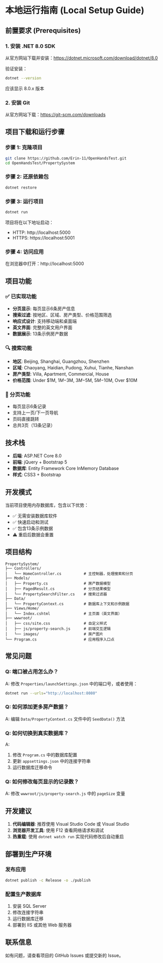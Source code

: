 # 本地运行指南 (Local Setup Guide)

## 前置要求 (Prerequisites)

### 1. 安装 .NET 8.0 SDK
从官方网站下载并安装：https://dotnet.microsoft.com/download/dotnet/8.0

验证安装：
```bash
dotnet --version
```
应该显示 8.0.x 版本

### 2. 安装 Git
从官方网站下载：https://git-scm.com/downloads

## 项目下载和运行步骤

### 步骤 1: 克隆项目
```bash
git clone https://github.com/Erin-11/OpenHandsTest.git
cd OpenHandsTest/PropertySystem
```

### 步骤 2: 还原依赖包
```bash
dotnet restore
```

### 步骤 3: 运行项目
```bash
dotnet run
```

项目将在以下地址启动：
- HTTP: http://localhost:5000
- HTTPS: https://localhost:5001

### 步骤 4: 访问应用
在浏览器中打开：http://localhost:5000

## 项目功能

### ✅ 已实现功能
- **分页显示**: 每页显示6条房产信息
- **搜索过滤**: 按地区、区域、房产类型、价格范围筛选
- **响应式设计**: 支持移动端和桌面端
- **英文界面**: 完整的英文用户界面
- **数据展示**: 13条示例房产数据

### 🔍 搜索功能
- **地区**: Beijing, Shanghai, Guangzhou, Shenzhen
- **区域**: Chaoyang, Haidian, Pudong, Xuhui, Tianhe, Nanshan
- **房产类型**: Villa, Apartment, Commercial, House
- **价格范围**: Under $1M, $1M-$3M, $3M-$5M, $5M-$10M, Over $10M

### 📄 分页功能
- 每页显示6条记录
- 支持上一页/下一页导航
- 页码直接跳转
- 总共3页（13条记录）

## 技术栈

- **后端**: ASP.NET Core 8.0
- **前端**: jQuery + Bootstrap 5
- **数据库**: Entity Framework Core InMemory Database
- **样式**: CSS3 + Bootstrap

## 开发模式

当前项目使用内存数据库，包含以下优势：
- ✅ 无需安装数据库软件
- ✅ 快速启动和测试
- ✅ 包含13条示例数据
- ⚠️ 重启后数据会重置

## 项目结构

```
PropertySystem/
├── Controllers/
│   └── HomeController.cs          # 主控制器，处理搜索和分页
├── Models/
│   ├── Property.cs                # 房产数据模型
│   ├── PagedResult.cs             # 分页结果模型
│   └── PropertySearchFilter.cs    # 搜索过滤器
├── Data/
│   └── PropertyContext.cs         # 数据库上下文和示例数据
├── Views/Home/
│   └── Index.cshtml               # 主页面（英文界面）
├── wwwroot/
│   ├── css/site.css               # 自定义样式
│   ├── js/property-search.js      # 前端交互逻辑
│   └── images/                    # 房产图片
└── Program.cs                     # 应用程序入口点
```

## 常见问题

### Q: 端口被占用怎么办？
A: 修改 `Properties/launchSettings.json` 中的端口号，或者使用：
```bash
dotnet run --urls="http://localhost:8080"
```

### Q: 如何添加更多房产数据？
A: 编辑 `Data/PropertyContext.cs` 文件中的 `SeedData()` 方法

### Q: 如何切换到真实数据库？
A: 
1. 修改 `Program.cs` 中的数据库配置
2. 更新 `appsettings.json` 中的连接字符串
3. 运行数据库迁移命令

### Q: 如何修改每页显示的记录数？
A: 修改 `wwwroot/js/property-search.js` 中的 `pageSize` 变量

## 开发建议

1. **代码编辑器**: 推荐使用 Visual Studio Code 或 Visual Studio
2. **浏览器开发工具**: 使用 F12 查看网络请求和调试
3. **热重载**: 使用 `dotnet watch run` 实现代码修改后自动重启

## 部署到生产环境

### 发布应用
```bash
dotnet publish -c Release -o ./publish
```

### 配置生产数据库
1. 安装 SQL Server
2. 修改连接字符串
3. 运行数据库迁移
4. 部署到 IIS 或其他 Web 服务器

## 联系信息

如有问题，请查看项目的 GitHub Issues 或提交新的 Issue。